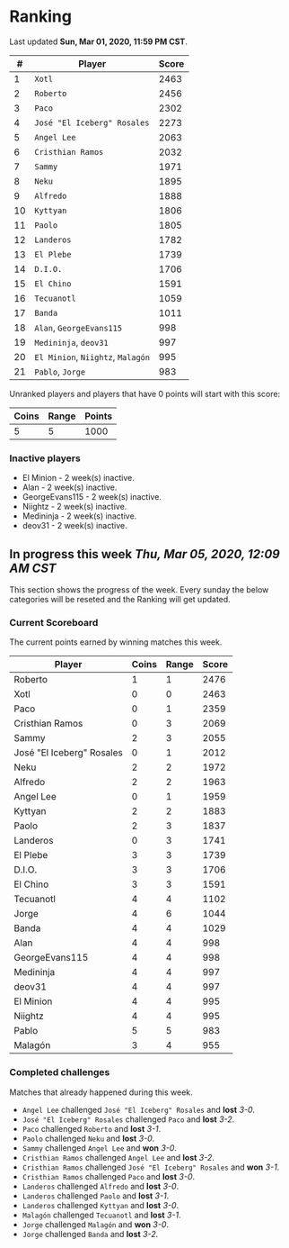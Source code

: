 # Ranking

Last updated **Sun, Mar 01, 2020, 11:59 PM CST**.

|#|Player|Score|
|-|------|-----|
|1|`Xotl`|2463|
|2|`Roberto`|2456|
|3|`Paco`|2302|
|4|`José "El Iceberg" Rosales`|2273|
|5|`Angel Lee`|2063|
|6|`Cristhian Ramos`|2032|
|7|`Sammy`|1971|
|8|`Neku`|1895|
|9|`Alfredo`|1888|
|10|`Kyttyan`|1806|
|11|`Paolo`|1805|
|12|`Landeros`|1782|
|13|`El Plebe`|1739|
|14|`D.I.O.`|1706|
|15|`El Chino`|1591|
|16|`Tecuanotl`|1059|
|17|`Banda`|1011|
|18|`Alan`, `GeorgeEvans115`|998|
|19|`Medininja`, `deov31`|997|
|20|`El Minion`, `Niightz`, `Malagón`|995|
|21|`Pablo`, `Jorge`|983|

Unranked players and players that have 0 points will start with this score:

|Coins|Range|Points|
|-----|-----|------|
|5|5|1000|

### Inactive players
* El Minion - 2 week(s) inactive.
* Alan - 2 week(s) inactive.
* GeorgeEvans115 - 2 week(s) inactive.
* Niightz - 2 week(s) inactive.
* Medininja - 2 week(s) inactive.
* deov31 - 2 week(s) inactive.

## In progress this week *Thu, Mar 05, 2020, 12:09 AM CST*
This section shows the progress of the week. Every sunday the below categories will be reseted and the Ranking will get updated.

### Current Scoreboard
The current points earned by winning matches this week.

|Player|Coins|Range|Score|
|------|-----|-----|-----|
|Roberto|1|1|2476|
|Xotl|0|0|2463|
|Paco|0|1|2359|
|Cristhian Ramos|0|3|2069|
|Sammy|2|3|2055|
|José "El Iceberg" Rosales|0|1|2012|
|Neku|2|2|1972|
|Alfredo|2|2|1963|
|Angel Lee|0|1|1959|
|Kyttyan|2|2|1883|
|Paolo|2|3|1837|
|Landeros|0|3|1741|
|El Plebe|3|3|1739|
|D.I.O.|3|3|1706|
|El Chino|3|3|1591|
|Tecuanotl|4|4|1102|
|Jorge|4|6|1044|
|Banda|4|4|1029|
|Alan|4|4|998|
|GeorgeEvans115|4|4|998|
|Medininja|4|4|997|
|deov31|4|4|997|
|El Minion|4|4|995|
|Niightz|4|4|995|
|Pablo|5|5|983|
|Malagón|3|4|955|

### Completed challenges
Matches that already happened during this week.

* `Angel Lee` challenged `José "El Iceberg" Rosales` and **lost** *3-0*.
* `José "El Iceberg" Rosales` challenged `Paco` and **lost** *3-2*.
* `Paco` challenged `Roberto` and **lost** *3-1*.
* `Paolo` challenged `Neku` and **lost** *3-0*.
* `Sammy` challenged `Angel Lee` and **won** *3-0*.
* `Cristhian Ramos` challenged `Angel Lee` and **lost** *3-2*.
* `Cristhian Ramos` challenged `José "El Iceberg" Rosales` and **won** *3-1*.
* `Cristhian Ramos` challenged `Paco` and **lost** *3-0*.
* `Landeros` challenged `Alfredo` and **lost** *3-0*.
* `Landeros` challenged `Paolo` and **lost** *3-1*.
* `Landeros` challenged `Kyttyan` and **lost** *3-0*.
* `Malagón` challenged `Tecuanotl` and **lost** *3-1*.
* `Jorge` challenged `Malagón` and **won** *3-0*.
* `Jorge` challenged `Banda` and **lost** *3-2*.
